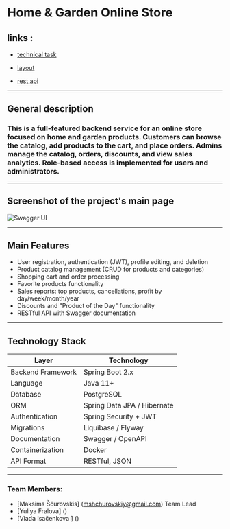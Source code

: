 # Home & Garden Online Store

## links :

- [technical task](https://docs.google.com/document/d/1Xn41eFhdYAJVYzRucsNwpbLJ5lNxdvpfx__SZf5DwXA/edit?tab=t.0#heading=h.n1ybhb1d15ar)

- [layout](https://www.figma.com/design/SDNWLzCWkh9ZXdCpWEaByv/project-frontend?node-id=5251-7386)

- [rest api](https://confirmed-baron-2e5.notion.site/REST-API-f186cf63a46c4020b2237f73093922ab)

---
## General description

### This is a full-featured backend service for an online store focused on home and garden products. Customers can browse the catalog, add products to the cart, and place orders. Admins manage the catalog, orders, discounts, and view sales analytics. Role-based access is implemented for users and administrators.

---

## Screenshot of the project's main page

![Swagger UI](assets/swagger-screenshot.png)

---

## Main Features

- User registration, authentication (JWT), profile editing, and deletion
- Product catalog management (CRUD for products and categories)
- Shopping cart and order processing
- Favorite products functionality
- Sales reports: top products, cancellations, profit by day/week/month/year
- Discounts and "Product of the Day" functionality
- RESTful API with Swagger documentation

---

## Technology Stack

| Layer                 | Technology                     |
|----------------------|--------------------------------|
| Backend Framework     | Spring Boot 2.x                |
| Language              | Java 11+                       |
| Database              | PostgreSQL                     |
| ORM                   | Spring Data JPA / Hibernate    |
| Authentication        | Spring Security + JWT          |
| Migrations            | Liquibase / Flyway             |
| Documentation         | Swagger / OpenAPI              |
| Containerization      | Docker                         |
| API Format            | RESTful, JSON                  |

---

### Team Members:
- [Maksims Ščurovskis]  (mshchurovskiy@gmail.com) Team Lead
- [Yuliya Fralova] ()
- [Vlada Isačenkova ] ()
